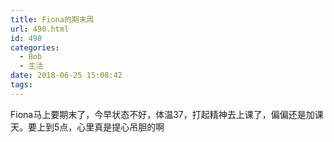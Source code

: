 ```yaml
---
title: Fiona的期末周
url: 490.html
id: 490
categories:
  - Bob
  - 生活
date: 2018-06-25 15:08:42
tags:
---
```


Fiona马上要期末了，今早状态不好，体温37，打起精神去上课了，偏偏还是加课天。要上到5点，心里真是提心吊胆的啊